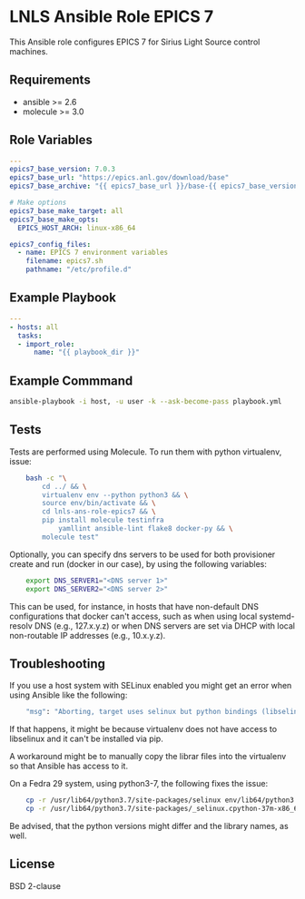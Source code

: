 LNLS Ansible Role EPICS 7
=======================

This Ansible role configures EPICS 7 for Sirius Light Source control machines.

## Requirements

- ansible >= 2.6
- molecule >= 3.0

## Role Variables

```yaml
---
epics7_base_version: 7.0.3
epics7_base_url: "https://epics.anl.gov/download/base"
epics7_base_archive: "{{ epics7_base_url }}/base-{{ epics7_base_version }}.tar.gz"

# Make options
epics7_base_make_target: all
epics7_base_make_opts:
  EPICS_HOST_ARCH: linux-x86_64

epics7_config_files:
  - name: EPICS 7 environment variables
    filename: epics7.sh
    pathname: "/etc/profile.d"
```

## Example Playbook

```yaml
---
- hosts: all
  tasks:
  - import_role:
      name: "{{ playbook_dir }}"
```

## Example Commmand

```bash
ansible-playbook -i host, -u user -k --ask-become-pass playbook.yml
```

## Tests

Tests are performed using Molecule. To run them with python virtualenv, issue:

```bash
    bash -c "\
        cd ../ && \
        virtualenv env --python python3 && \
        source env/bin/activate && \
        cd lnls-ans-role-epics7 && \
        pip install molecule testinfra
            yamllint ansible-lint flake8 docker-py && \
        molecule test"
```

Optionally, you can specify dns servers to be used for both
provisioner create and run (docker in our case), by using
the following variables:


```bash
    export DNS_SERVER1="<DNS server 1>"
    export DNS_SERVER2="<DNS server 2>"
```

This can be used, for instance, in hosts that have non-default
DNS configurations that docker can't access, such as when
using local systemd-resolv DNS (e.g., 127.x.y.z) or when DNS
servers are set via DHCP with local non-routable IP addresses
(e.g., 10.x.y.z).

## Troubleshooting

If you use a host system with SELinux enabled you might get an error when using
Ansible like the following:

```bash
    "msg": "Aborting, target uses selinux but python bindings (libselinux-python) aren't installed!"
```

If that happens, it might be because virtualenv does not have access to libselinux
and it can't be installed via pip.

A workaround might be to manually copy the librar files into the virtualenv
so that Ansible has access to it.

On a Fedra 29 system, using python3-7, the following fixes the issue:

```bash
    cp -r /usr/lib64/python3.7/site-packages/selinux env/lib64/python3.7/site-packages/
    cp -r /usr/lib64/python3.7/site-packages/_selinux.cpython-37m-x86_64-linux-gnu.so env/lib64/python3.7/site-packages/
```

Be advised, that the python versions might differ and the library names, as well.

## License

BSD 2-clause
